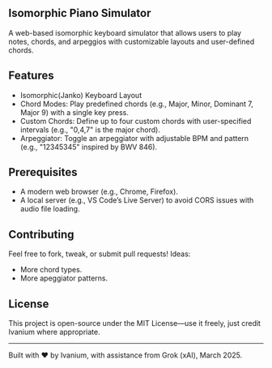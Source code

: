 ## Isomorphic Piano Simulator
A web-based isomorphic keyboard simulator that allows users to play notes, chords, and arpeggios with customizable layouts and user-defined chords. 

## Features
- Isomorphic(Janko) Keyboard Layout
- Chord Modes: Play predefined chords (e.g., Major, Minor, Dominant 7, Major 9) with a single key press.
- Custom Chords: Define up to four custom chords with user-specified intervals (e.g., "0,4,7" is the major chord).
- Arpeggiator: Toggle an arpeggiator with adjustable BPM and pattern (e.g., "12345345" inspired by BWV 846).

## Prerequisites
- A modern web browser (e.g., Chrome, Firefox).
- A local server (e.g., VS Code’s Live Server) to avoid CORS issues with audio file loading.


## Contributing
Feel free to fork, tweak, or submit pull requests! Ideas:
- More chord types.
- More apeggiator patterns.

## License
This project is open-source under the MIT License—use it freely, just credit Ivanium where appropriate.

---
Built with ♥ by Ivanium, with assistance from Grok (xAI), March 2025.